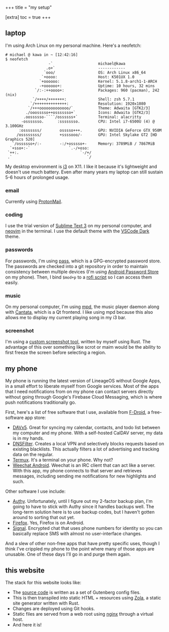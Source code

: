 +++
title = "my setup"

[extra]
toc = true
+++

## laptop

I'm using Arch Linux on my personal machine. Here's a neofetch:

```
# michael @ kawa in ~ [12:42:16]
$ neofetch
                   -`                    michael@kawa
                  .o+`                   ------------
                 `ooo/                   OS: Arch Linux x86_64
                `+oooo:                  Host: K501UX 1.0
               `+oooooo:                 Kernel: 5.1.8-arch1-1-ARCH
               -+oooooo+:                Uptime: 10 hours, 32 mins
             `/:-:++oooo+:               Packages: 960 (pacman), 242 (nix)
            `/++++/+++++++:              Shell: zsh 5.7.1
           `/++++++++++++++:             Resolution: 1920x1080
          `/+++ooooooooooooo/`           Theme: Adwaita [GTK2/3]
         ./ooosssso++osssssso+`          Icons: Adwaita [GTK2/3]
        .oossssso-````/ossssss+`         Terminal: alacritty
       -osssssso.      :ssssssso.        CPU: Intel i7-6500U (4) @ 3.100GHz
      :osssssss/        osssso+++.       GPU: NVIDIA GeForce GTX 950M
     /ossssssss/        +ssssooo/-       GPU: Intel Skylake GT2 [HD Graphics 520]
   `/ossssso+/:-        -:/+osssso+-     Memory: 3789MiB / 7867MiB
  `+sso+:-`                 `.-/+oso:
 `++:.                           `-/+/
 .`                                 `/
```

My desktop environment is [i3](https://i3wm.org) on X11. I like it because it's lightweight and doesn't use much battery. Even after many years my laptop can still sustain 5-6 hours of prolonged usage.

### email

Currently using [ProtonMail](https://protonmail.com/).

### coding

I use the trial version of [Sublime Text 3](http://www.sublimetext.com/) on my personal computer, and [neovim](https://neovim.io/) in the terminal. I use the default theme with the [VSCode Dark](https://github.com/nikeee/visual-studio-dark) theme.

### passwords

For passwords, I'm using [pass](https://www.passwordstore.org/), which is a GPG-encrypted password store. The passwords are checked into a git repository in order to maintain consistency between multiple devices (I'm using [Android Password Store](https://github.com/zeapo/Android-Password-Store) on my phone). Then, I bind `$mod+p` to a [rofi script](https://git.iptq.io/michael/dotfiles/src/branch/master/.local/scripts/passmenu) so I can access them easily.

### music

On my personal computer, I'm using [mpd](https://www.musicpd.org/), the music player daemon along with [Cantata](https://github.com/CDrummond/cantata), which is a Qt frontend. I like using mpd because this also allows me to display my current playing song in my i3 bar.

### screenshot

I'm using a [custom screenshot tool](https://git.iptq.io/michael/leanshot), written by myself using Rust. The advantage of this over something like scrot or maim would be the ability to first freeze the screen before selecting a region.

## my phone

My phone is running the latest version of LineageOS without Google Apps, in a small effort to liberate myself from Google services. Most of the apps that I need notifications from on my phone can contact servers directly without going through Google's Firebase Cloud Messaging, which is where push notifications traditionally go.

First, here's a list of free software that I use, available from [F-Droid](https://f-droid.org/en/), a free-software app store:

- [DAVx5](https://f-droid.org/en/packages/at.bitfire.davdroid/). Great for syncing my calendar, contacts, and todo list between my computer and my phone. With a self-hosted CalDAV server, my data is in my hands.
- [DNSFilter](https://f-droid.org/en/packages/dnsfilter.android). Creates a local VPN and selectively blocks requests based on existing blacklists. This actually filters a lot of advertising and tracking data on the regular.
- [Termux](https://f-droid.org/en/packages/com.termux/). It's a terminal on your phone. Why not?
- [Weechat Android](https://f-droid.org/en/packages/com.ubergeek42.WeechatAndroid/). Weechat is an IRC client that can act like a server. With this app, my phone connects to that server and retrieves messages, including sending me notifications for new highlights and such.

Other software I use include:

- [Authy](https://authy.com/). Unfortunately, until I figure out my 2-factor backup plan, I'm going to have to stick with Authy since it handles backups well. The long-term solution here is to use backup codes, but I haven't gotten around to sorting that out yet.
- [Firefox](https://www.mozilla.org/en-US/firefox/mobile/). Yes, Firefox is on Android.
- [Signal](https://signal.org/). Encrypted chat that uses phone numbers for identity so you can basically replace SMS with almost no user-interface changes.

And a slew of other non-free apps that have pretty specific uses, though I think I've crippled my phone to the point where many of those apps are unusable. One of these days I'll go in and purge them again.

## this website

The stack for this website looks like:

- The [source code](https://git.iptq.io/michael/blog) is written as a set of Gutenberg config files.
- This is then transpiled into static HTML + resources using [Zola](https://getzola.org/), a static site generator written with Rust.
- Changes are deployed using Git hooks.
- Static files are served from a web root using [nginx](https://nginx.org/en/) through a virtual host.
- And here it is!
